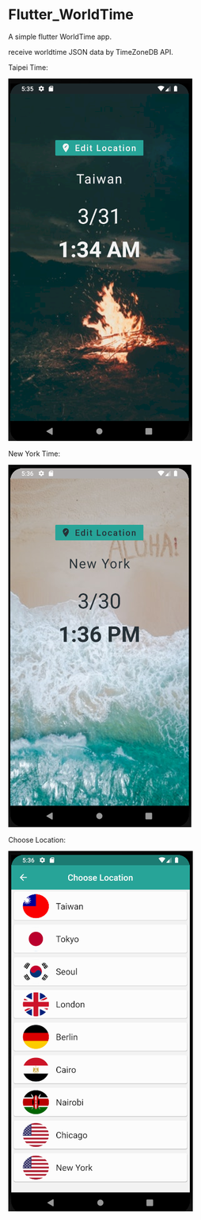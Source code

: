 # Flutter_WorldTime

A simple flutter WorldTime app.

receive worldtime JSON data by TimeZoneDB API.


Taipei Time:

![Image](https://github.com/s95s14236/flutter_worldtime/blob/master/assets/taipei.png)



New York Time:

![Image](https://github.com/s95s14236/flutter_worldtime/blob/master/assets/newyork.png)



Choose Location:

![Image](https://github.com/s95s14236/flutter_worldtime/blob/master/assets/location.png)



